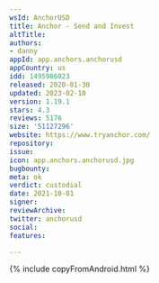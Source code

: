 ```yaml
---
wsId: AnchorUSD
title: Anchor - Send and Invest
altTitle: 
authors:
- danny
appId: app.anchors.anchorusd
appCountry: us
idd: 1495986023
released: 2020-01-30
updated: 2023-02-10
version: 1.19.1
stars: 4.3
reviews: 5176
size: '51127296'
website: https://www.tryanchor.com/
repository: 
issue: 
icon: app.anchors.anchorusd.jpg
bugbounty: 
meta: ok
verdict: custodial
date: 2021-10-01
signer: 
reviewArchive: 
twitter: anchorusd
social: 
features: 

---
```


{% include copyFromAndroid.html %}
